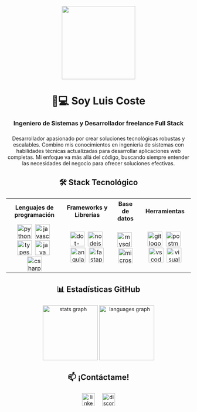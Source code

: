 <div align="center">
  <img height="200" src="https://media4.giphy.com/media/v1.Y2lkPTc5MGI3NjExcW8zaXo5c2wwa21wNmU4aHk3c3FibGpyc3ByYmlpa3k5ZWU4bGZxeiZlcD12MV9pbnRlcm5hbF9naWZfYnlfaWQmY3Q9Zw/f4ztZcdm9Fi90vL4Zd/giphy.gif"  />
</div>

###

<h1 align="center">👨💻 Soy Luis Coste</h1>

###

<h3 align="center">Ingeniero de Sistemas y Desarrollador freelance Full Stack</h3>

###

<p align="center">Desarrollador apasionado por crear soluciones tecnológicas robustas y escalables. Combino mis conocimientos en ingeniería de sistemas con habilidades técnicas actualizadas para desarrollar aplicaciones web completas. Mi enfoque va más allá del código, buscando siempre entender las necesidades del negocio para ofrecer soluciones efectivas.</p>

###

<h2 align="center">🛠 Stack Tecnológico</h2>

###

<div align="center">
  <table>
    <tr align="center">
      <th>Lenguajes de programación</th>
      <th>Frameworks y Librerías</th>
      <th>Base de datos</th>
      <th>Herramientas</th>
    </tr>
    <tr align="center">
      <td>
        <a href="https://www.python.org/" target="_blank"><img src="https://cdn.jsdelivr.net/gh/devicons/devicon/icons/python/python-original.svg" height="40" alt="python logo"  /></a>
        <img width="1" />
        <a href="https://developer.mozilla.org/es/docs/Web/JavaScript" target="_blank"><img src="https://cdn.jsdelivr.net/gh/devicons/devicon/icons/javascript/javascript-original.svg" height="40" alt="javascript logo"  /></a>
        <img width="1" />
        <a href="https://www.typescriptlang.org/" target="_blank"><img src="https://cdn.jsdelivr.net/gh/devicons/devicon/icons/typescript/typescript-original.svg" height="40" alt="typescript logo"  /></a>
        <img width="1" />
        <a href="https://www.java.com/es/" target="_blank"><img src="https://cdn.jsdelivr.net/gh/devicons/devicon/icons/java/java-original.svg" height="40" alt="java logo"  /></a>
        <img width="1" />
        <a href="https://dotnet.microsoft.com/es-es/languages/csharp" target="_blank"><img src="https://cdn.jsdelivr.net/gh/devicons/devicon/icons/csharp/csharp-original.svg" height="40" alt="csharp logo"  /></a>
      </td>
      <td>
        <a href="https://dotnet.microsoft.com/es-es/apps/aspnet" target="_blank"><img src="https://cdn.jsdelivr.net/gh/devicons/devicon/icons/dot-net/dot-net-plain-wordmark.svg" height="40" alt="dot-net logo"  /></a>
        <img width="1" />
        <a href="https://nodejs.org/en" target="_blank"><img src="https://cdn.simpleicons.org/nodedotjs/339933" height="40" alt="nodejs logo"  /></a>
        <img width="1" />
        <a href="https://angular.dev/overview" target="_blank"><img src="https://cdn.simpleicons.org/angular/DD0031" height="40" alt="angularjs logo"  /></a>
        <img width="1" />
        <a href="https://fastapi.tiangolo.com/" target="_blank"><img src="https://cdn.simpleicons.org/fastapi/009688" height="40" alt="fastapi logo"  /></a>
      </td>
      <td>
        <a href="https://www.mysql.com/" target="_blank"><img src="https://cdn.jsdelivr.net/gh/devicons/devicon/icons/mysql/mysql-original.svg" height="40" alt="mysql logo"  /></a>
        <img width="1" />
        <a href="https://www.microsoft.com/es-co/sql-server/sql-server-downloads" target="_blank"><img src="https://cdn.jsdelivr.net/gh/devicons/devicon/icons/microsoftsqlserver/microsoftsqlserver-plain.svg" height="40" alt="microsoftsqlserver logo"  /></a>
      </td>
      <td>
        <a href="https://git-scm.com/" target="_blank"><img src="https://cdn.jsdelivr.net/gh/devicons/devicon/icons/git/git-original.svg" height="40" alt="git logo"  /></a>
        <img width="1" />
        <a href="https://www.postman.com/" target="_blank"><img src="https://cdn.simpleicons.org/postman/FF6C37" height="40" alt="postman logo"  /></a>
        <img width="1" />
        <a href="https://code.visualstudio.com/" target="_blank"><img src="https://cdn.jsdelivr.net/gh/devicons/devicon/icons/vscode/vscode-original.svg" height="40" alt="vscode logo"  /></a>
        <img width="1" />
        <a href="https://visualstudio.microsoft.com/es/vs/" target="_blank"><img src="https://cdn.jsdelivr.net/gh/devicons/devicon/icons/visualstudio/visualstudio-plain.svg" height="40" alt="visualstudio logo"  /></a>
      </td>
    </tr>
  </table>
</div>

<!--
###

<h2 align="center">🚀 Proyectos Destacados</h2>

###

<div align="center">
  <table>
    <tr>
      <td width="50%">
        <h3>Proyecto 1</h3>
        <p>Descripción breve del proyecto y tecnologías utilizadas</p>
        <a href="#" target="_blank">🔗 Demo</a> | <a href="#" target="_blank">📦 Repositorio</a>
      </td>
      <td width="50%">
        <h3>Proyecto 2</h3>
        <p>Descripción breve del proyecto y tecnologías utilizadas</p>
        <a href="#" target="_blank">🔗 Demo</a> | <a href="#" target="_blank">📦 Repositorio</a>
      </td>
    </tr>
  </table>
</div>

###
 -->

<h2 align="center">📊 Estadísticas GitHub</h2>

###

<div align="center">
  <img src="https://github-readme-stats.vercel.app/api?username=luisfcostec&hide_title=false&hide_rank=false&show_icons=true&include_all_commits=true&count_private=true&disable_animations=false&theme=dracula&locale=en&hide_border=false" height="150" alt="stats graph"  />
  <img src="https://github-readme-stats.vercel.app/api/top-langs?username=luisfcostec&locale=en&hide_title=false&layout=compact&card_width=320&langs_count=5&theme=dracula&hide_border=false" height="150" alt="languages graph"  />
</div>

###

<h2 align="center">📫 ¡Contáctame!</h2>

###

<div align="center">
  <a href="https://www.linkedin.com/in/luisfcostec/" target="_blank"><img src="https://img.shields.io/badge/LinkedIn-0077B5?style=for-the-badge&logo=linkedin&logoColor=white" height="35" alt="linkedin"/></a>
  <img width="12" />
  <a href="https://discord.gg/HvVjMnKEWC" target="_blank"><img src="https://img.shields.io/badge/Discord-7289DA?style=for-the-badge&logo=discord&logoColor=white" height="35" alt="discord"/></a>
  <!--
  <img width="12" />
  <a href="TU_PORTFOLIO_URL" target="_blank"><img src="https://img.shields.io/badge/Portfolio-FF7139?style=for-the-badge&logo=firefox&logoColor=white" height="35" alt="portfolio"/></a>
  -->
</div>
